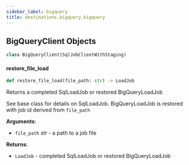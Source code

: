 ```yaml
---
sidebar_label: bigquery
title: destinations.bigquery.bigquery
---
```


## BigQueryClient Objects

```python
class BigQueryClient(SqlJobClientWithStaging)
```

#### restore\_file\_load

```python
def restore_file_load(file_path: str) -> LoadJob
```

Returns a completed SqlLoadJob or restored BigQueryLoadJob

See base class for details on SqlLoadJob. BigQueryLoadJob is restored with job id derived from `file_path`

**Arguments**:

- `file_path` _str_ - a path to a job file
  

**Returns**:

- `LoadJob` - completed SqlLoadJob or restored BigQueryLoadJob

